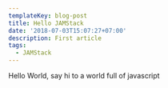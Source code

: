 ```yaml
---
templateKey: blog-post
title: Hello JAMStack
date: '2018-07-03T15:07:27+07:00'
description: First article
tags:
  - JAMStack
---
```

Hello World, say hi to a world full of javascript
